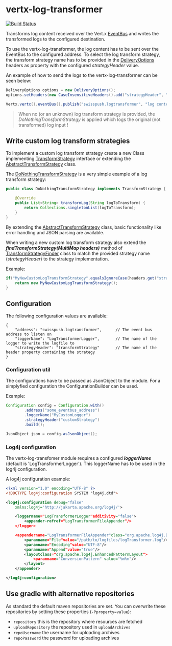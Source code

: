 # vertx-log-transformer

[![Build Status](https://drone.io/github.com/swisspush/vertx-log-transformer/status.png)](https://drone.io/github.com/swisspush/vertx-log-transformer/latest)

Transforms log content received over the Vert.x [EventBus](http://vertx.io/docs/apidocs/io/vertx/core/eventbus/EventBus.html) and writes the transformed logs to the configured destination.

To use the vertx-log-transformer, the log content has to be sent over the EventBus to the configured address. To select the log transform strategy, the transform strategy name has to be provided in the [DeliveryOptions](http://vertx.io/docs/apidocs/io/vertx/core/eventbus/DeliveryOptions.html) headers as property with the configured _strategyHeader_ value.

An example of how to send the logs to the vertx-log-transformer can be seen below:

```java
DeliveryOptions options = new DeliveryOptions();
options.setHeaders(new CaseInsensitiveHeaders().add("strategyHeader", "myLogTransformStrategy"));

Vertx.vertx().eventBus().publish("swisspush.logtransformer", "log content to transform", options);
```

> When no (or an unknown) log transform strategy is provided, the _DoNothingTransformStrategy_ is applied which logs the original (not transformed) log input !

## Write custom log transform strategies
To implement a custom log transform strategy create a new Class implementing [TransformStrategy](src/main/java/org/swisspush/logtransformer/strategy/TransformStrategy.java) interface or extending the [AbstractTransformStrategy](src/main/java/org/swisspush/logtransformer/strategy/AbstractTransformStrategy.java) class.

The [DoNothingTransformStrategy](src/main/java/org/swisspush/logtransformer/strategy/DoNothingTransformStrategy.java) is a very simple example of a log transform strategy:

```java
public class DoNothingTransformStrategy implements TransformStrategy {

    @Override
    public List<String> transformLog(String logToTransform) {
        return Collections.singletonList(logToTransform);
    }
}
```

By extending the [AbstractTransformStrategy](src/main/java/org/swisspush/logtransformer/strategy/AbstractTransformStrategy.java) class, basic functionality like error handling and JSON parsing are available.

When writing a new custom log transform strategy also extend the _**findTransformStrategy(MultiMap headers)**_ method of [TransformStrategyFinder](src/main/java/org/swisspush/logtransformer/strategy/TransformStrategyFinder.java) class to match the provided strategy name (_strategyHeader_) to the strategy implementation.

Example:
```java
if("MyNewCustomLogTransformStrategy".equalsIgnoreCase(headers.get("strategyHeader"))){
    return new MyNewCustomLogTransformStrategy();
}
```

## Configuration
The following configuration values are available:
```
{
    "address": "swisspush.logtransformer",      // The event bus address to listen on
    "loggerName": "LogTransformerLogger",       // The name of the logger to write the logfile to
    "strategyHeader": "transformStrategy"       // The name of the header property containing the strategy
}
```

### Configuration util
The configurations have to be passed as JsonObject to the module. For a simplyfied configuration the ConfigurationBuilder can be used.

Example:

```java
Configuration config = Configuration.with()
        .address("some_eventbus_address")
        .loggerName("MyCustomLogger")
        .strategyHeader("customStrategy")
        .build();

JsonObject json = config.asJsonObject();
```

### Log4j configuration
The vertx-log-transfomer module requires a configured **_loggerName_** (default is 'LogTransformerLogger'). This loggerName has to be used in the log4j configuration.

A log4j configuration example:
```xml
<?xml version="1.0" encoding="UTF-8" ?>
<!DOCTYPE log4j:configuration SYSTEM "log4j.dtd">

<log4j:configuration debug="false"
    xmlns:log4j='http://jakarta.apache.org/log4j/'>

    <loggername="LogTransformerLogger"additivity="false">
        <appender-refref="LogTransformerFileAppender"/>
    </logger>

    <appendername="LogTransformerFileAppender"class="org.apache.log4j.DailyRollingFileAppender">
        <paramname="File"value="/path/to/logfiles/logTransformer.log"/>
        <paramname="Encoding"value="UTF-8"/>
        <paramname="Append"value="true"/>
        <layoutclass="org.apache.log4j.EnhancedPatternLayout">
            <paramname="ConversionPattern" value="%m%n"/>
        </layout>
    </appender>

</log4j:configuration>
```


## Use gradle with alternative repositories

As standard the default maven repositories are set.
You can overwrite these repositories by setting these properties (`-Pproperty=value`):

* `repository` this is the repository where resources are fetched
* `uploadRepository` the repository used in `uploadArchives`
* `repoUsername` the username for uploading archives
* `repoPassword` the password for uploading archives